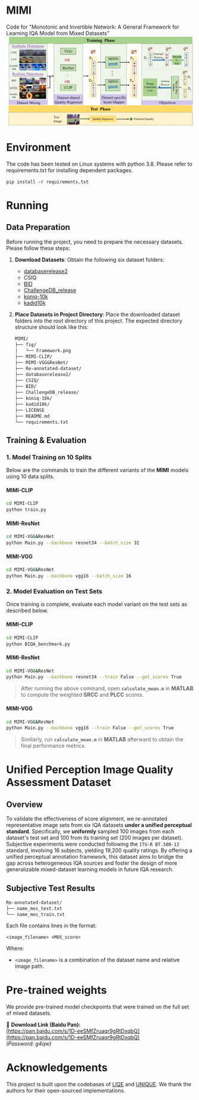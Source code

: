 # MIMI
Code for "Monotonic and Invertible Network: A General Framework for Learning IQA Model from Mixed Datasets"
![framework](fig/Framework.png)

# Environment

The code has been tested on Linux systems with python 3.8. Please refer to requirements.txt for installing dependent packages.
```
pip install -r requirements.txt
```

# Running

## Data Preparation

Before running the project, you need to prepare the necessary datasets. Please follow these steps:

1. **Download Datasets**: Obtain the following six dataset folders:
    - [databaserelease2](https://live.ece.utexas.edu/research/quality/subjective.htm)
    - CSIQ
    - [BID](https://github.com/zwx8981/UNIQUE)
    - [ChallengeDB_release](https://live.ece.utexas.edu/research/ChallengeDB/)
    - [koniq-10k](https://database.mmsp-kn.de/)
    - [kadid10k](https://database.mmsp-kn.de/kadid-10k-database.html)

2. **Place Datasets in Project Directory**: Place the downloaded dataset folders into the root directory of this project. The expected directory structure should look like this:

    ```
    MIMI/
    ├── fig/
    │   └── Framework.png
    ├── MIMI-CLIP/
    ├── MIMI-VGG&ResNet/
    ├── Re-annotated-dataset/
    ├── databaserelease2/
    ├── CSIQ/
    ├── BID/
    ├── ChallengeDB_release/
    ├── koniq-10k/
    ├── kadid10k/
    ├── LICENSE
    ├── README.md
    └── requirements.txt
    ```

## Training & Evaluation

### 1. Model Training on 10 Splits

Below are the commands to train the different variants of the **MIMI** models using 10 data splits.

#### MIMI-CLIP
```bash
cd MIMI-CLIP
python train.py
```

#### MIMI-ResNet
```bash
cd MIMI-VGG&ResNet
python Main.py --backbone resnet34 --batch_size 32
```

#### MIMI-VGG
```bash
cd MIMI-VGG&ResNet
python Main.py --backbone vgg16 --batch_size 16
```

### 2. Model Evaluation on Test Sets

Once training is complete, evaluate each model variant on the test sets as described below.

#### MIMI-CLIP
```bash
cd MIMI-CLIP
python BIQA_benchmark.py
```

#### MIMI-ResNet
```bash
cd MIMI-VGG&ResNet
python Main.py --backbone resnet34 --train False --get_scores True
```
> After running the above command, open **`calculate_mean.m`** in **MATLAB** to compute the weighted **SRCC** and **PLCC** scores.

#### MIMI-VGG
```bash
cd MIMI-VGG&ResNet
python Main.py --backbone vgg16 --train False --get_scores True
```
> Similarly, run **`calculate_mean.m`** in **MATLAB** afterward to obtain the final performance metrics.

# Unified Perception Image Quality Assessment Dataset

## Overview
To validate the effectiveness of score alignment, we re-annotated representative image sets from six IQA datasets **under a unified perceptual standard**. Specifically, we **uniformly** sampled 100 images from each dataset's test set and 100 from its training set (200 images per dataset). Subjective experiments were conducted following the `ITU-R BT.500-13` standard, involving 16 subjects, yielding 19,200 quality ratings. By offering a unified perceptual annotation framework, this dataset aims to bridge the gap across heterogeneous IQA sources and foster the design of more generalizable mixed-dataset learning models in future IQA research.

## Subjective Test Results
```
Re-annotated-dataset/
├── name_mos_test.txt       
└── name_mos_train.txt  
```
Each file contains lines in the format:

```
<image_filename> <MOS_score>
```

Where:
- `<image_filename>` is a combination of the dataset name and relative image path.

# Pre-trained weights
We provide pre-trained model checkpoints that were trained on the full set of mixed datasets.

🔗 **Download Link (Baidu Pan):**  
[https://pan.baidu.com/s/1D-eeSMfZruaqr9gRtDxqbQ](https://pan.baidu.com/s/1D-eeSMfZruaqr9gRtDxqbQ)  
*(Password: g4qw)*

# Acknowledgements

This project is built upon the codebases of [LIQE](https://github.com/zwx8981/LIQE) and [UNIQUE](https://github.com/zwx8981/UNIQUE). We thank the authors for their open-sourced implementations.